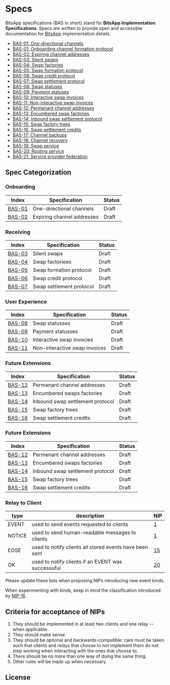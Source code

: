 # Specs

BitsApp specifications (BAS in short) stand for **BitsApp Implementation Specifications**. Specs are written to provide open and accessible documentation for [BitsApp](https://bits.app) implementation details.

- [BAS-01: One-directional channels](01.md)
- [BAS-01: Onboarding channel formation protocol](01.md)
- [BAS-02: Expiring channel addresses](02.md)
- [BAS-03: Silent swaps](03.md)
- [BAS-04: Swap factories](04.md)
- [BAS-05: Swap formation protocol](05.md)
- [BAS-06: Swap credit protocol](06.md)
- [BAS-07: Swap settlement protocol](07.md)
- [BAS-08: Swap statuses](08.md)
- [BAS-09: Payment statuses](09.md)
- [BAS-10: Interactive swap invoices](10.md)
- [BAS-11: Non-interactive swap invoices](11.md)
- [BAS-12: Permenant channel addresses](12.md)
- [BAS-13: Encumbered swap factories](13.md)
- [BAS-14: Inbound swap settlement protocol](14.md)
- [BAS-15: Swap factory trees](15.md)
- [BAS-16: Swap settlement credits](16.md)
- [BAS-17: Channel backups](17.md)
- [BAS-18: Channel recovery](18.md)
- [BAS-19: Swap service](19.md)
- [BAS-20: Routing service](20.md)
- [BAS-21:  Service provider federation](21.md)

## Spec Categorization

### Onboarding
| Index  | Specification                                      | Status     |
|------- |----------------------------------------------------|------------|
| [BAS-01](01.md)   | One-directional channels                | Draft      |
| [BAS-02](02.md)   | Expiring channel addresses              | Draft      |

### Receiving
| Index  | Specification                                      | Status     |
|------- |----------------------------------------------------|------------|
| [BAS-03](03.md)   | Silent swaps                            | Draft      |
| [BAS-04](04.md)   | Swap factoriees                         | Draft      |
| [BAS-05](05.md)   | Swap formation protocol                 | Draft      |
| [BAS-06](06.md)   | Swap credit protocol                    | Draft      |
| [BAS-07](07.md)   | Swap settlement protocol                | Draft      |

### User Experience
| Index  | Specification                                      | Status     |
|------- |----------------------------------------------------|------------|
| [BAS-08](08.md)   | Swap statusses                          | Draft      |
| [BAS-09](09.md)   | Payment statusses                       | Draft      |
| [BAS-10](10.md)   | Interactive swap invocies               | Draft      |
| [BAS-11](11.md)   | Non-interactive swap invoices           | Draft      |

### Future Extensions
| Index  | Specification                                      | Status     |
|------- |----------------------------------------------------|------------|
| [BAS-12](12.md)   | Permenant channel addresses             | Draft      |
| [BAS-13](13.md)   | Encumbered swaps factories              | Draft      |
| [BAS-14](14.md)   | Inbound swap settlement protocol        | Draft      |
| [BAS-15](15.md)   | Swap factory trees                      | Draft      |
| [BAS-16](16.md)   | Swap settlement credits                 | Draft      |

### Future Extensions
| Index  | Specification                                      | Status     |
|------- |----------------------------------------------------|------------|
| [BAS-12](12.md)   | Permenant channel addresses             | Draft      |
| [BAS-13](13.md)   | Encumbered swaps factories              | Draft      |
| [BAS-14](14.md)   | Inbound swap settlement protocol        | Draft      |
| [BAS-15](15.md)   | Swap factory trees                      | Draft      |
| [BAS-16](16.md)   | Swap settlement credits                 | Draft      |


### Relay to Client
| type   | description                                             | NIP         |
|--------|---------------------------------------------------------|-------------|
| EVENT  | used to send events requested to clients                | [1](01.md)  |
| NOTICE | used to send human-readable messages to clients         | [1](01.md)  |
| EOSE   | used to notify clients all stored events have been sent | [15](15.md) |
| OK     | used to notify clients if an EVENT was successuful      | [20](20.md) |

Please update these lists when proposing NIPs introducing new event kinds.

When experimenting with kinds, keep in mind the classification introduced by [NIP-16](16.md).

## Criteria for acceptance of NIPs

1. They should be implemented in at least two clients and one relay -- when applicable.
2. They should make sense.
3. They should be optional and backwards-compatible: care must be taken such that clients and relays that choose to not implement them do not stop working when interacting with the ones that choose to.
4. There should be no more than one way of doing the same thing.
5. Other rules will be made up when necessary.

## License
